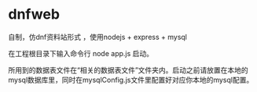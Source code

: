 ﻿# dnfweb


自制，仿dnf资料站形式
，使用nodejs + express + mysql

在工程根目录下输入命令行 node app.js 启动。

所用到的数据表文件在“相关的数据表文件”文件夹内。启动之前请放置在本地的mysql数据库里，同时在mysqlConfig.js文件里配置好对应你本地的mysql配置。